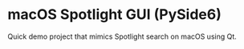 # macOS Spotlight GUI (PySide6)

Quick demo project that mimics Spotlight search on macOS using Qt.

